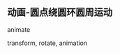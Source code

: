
## 动画-圆点绕圆环圆周运动

animate 

transform, rotate, animation

<CodeDemo :collapse="true">
  <template slot="code-template">
    <<< @/docs/.vuepress/examples/Loading9.vue?template
  </template>
  <template slot="code-script">
    <<< @/docs/.vuepress/examples/Loading9.vue?script
  </template>
  <template slot="code-style">
    <<< @/docs/.vuepress/examples/Loading9.vue?style
  </template>
  <Loading9 slot="demo"/>
</CodeDemo>
